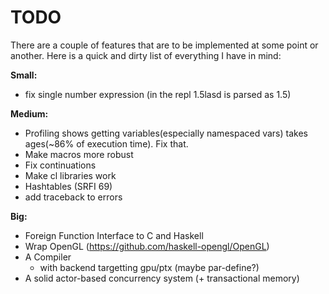 # TODO

There are a couple of features that are to be implemented at some point or another.
Here is a quick and dirty list of everything I have in mind:

**Small:**
* fix single number expression (in the repl 1.5lasd is parsed as 1.5)

**Medium:**
* Profiling shows getting variables(especially namespaced vars) takes ages(~86% of execution time). Fix that.
* Make macros more robust
* Fix continuations
* Make cl libraries work
* Hashtables (SRFI 69)
* add traceback to errors

**Big:**
* Foreign Function Interface to C and Haskell
* Wrap OpenGL (https://github.com/haskell-opengl/OpenGL)
* A Compiler
  - with backend targetting gpu/ptx (maybe par-define?)
* A solid actor-based concurrency system (+ transactional memory)

